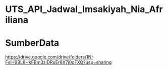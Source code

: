 # UTS_API_Jadwal_Imsakiyah_Nia_Afriliana


# SumberData


https://drive.google.com/drive/folders/1N-FslH9BL8HkFBm3zlDRuEr6X7j0oFXQ?usp=sharing
